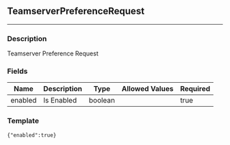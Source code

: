 ## TeamserverPreferenceRequest
---
### Description
Teamserver Preference Request
### Fields
| Name | Description | Type | Allowed Values | Required |
| ---- | ----------- | ---- | -------------- | -------- |
| enabled | Is Enabled | boolean |  | true |
### Template
```
{"enabled":true}
```
